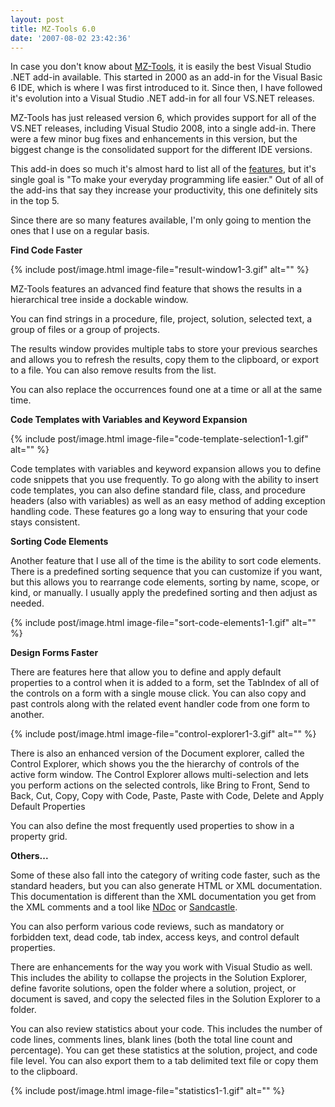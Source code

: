 ```yaml
---
layout: post
title: MZ-Tools 6.0
date: '2007-08-02 23:42:36'
---
```


In case you don't know about [MZ-Tools](http://www.mztools.com/index.aspx), it is easily the best Visual Studio .NET add-in available. This started in 2000 as an add-in for the Visual Basic 6 IDE, which is where I was first introduced to it. Since then, I have followed it's evolution into a Visual Studio .NET add-in for all four VS.NET releases.

MZ-Tools has just released version 6, which provides support for all of the VS.NET releases, including Visual Studio 2008, into a single add-in. There were a few minor bug fixes and enhancements in this version, but the biggest change is the consolidated support for the different IDE versions.

This add-in does so much it's almost hard to list all of the [features](http://www.mztools.com/v6/features.aspx), but it's single goal is "To make your everyday programming life easier." Out of all of the add-ins that say they increase your productivity, this one definitely sits in the top 5.

Since there are so many features available, I'm only going to mention the ones that I use on a regular basis.

**Find Code Faster**

{% include post/image.html image-file="result-window1-3.gif" alt="" %}

MZ-Tools features an advanced find feature that shows the results in a hierarchical tree inside a dockable window. 

You can find strings in a procedure, file, project, solution, selected text, a group of files or a group of projects. 

The results window provides multiple tabs to store your previous searches and allows you to refresh the results, copy them to the clipboard, or export to a file. You can also remove results from the list. 

You can also replace the occurrences found one at a time or all at the same time.

**Code Templates with Variables and Keyword Expansion**

{% include post/image.html image-file="code-template-selection1-1.gif" alt="" %} 

Code templates with variables and keyword expansion allows you to define code snippets that you use frequently. To go along with the ability to insert code templates, you can also define standard file, class, and procedure headers (also with variables) as well as an easy method of adding exception handling code. These features go a long way to ensuring that your code stays consistent.

**Sorting Code Elements**

Another feature that I use all of the time is the ability to sort code elements. There is a predefined sorting sequence that you can customize if you want, but this allows you to rearrange code elements, sorting by name, scope, or kind, or manually. I usually apply the predefined sorting and then adjust as needed.

{% include post/image.html image-file="sort-code-elements1-1.gif" alt="" %}  

**Design Forms Faster**

There are features here that allow you to define and apply default properties to a control when it is added to a form, set the TabIndex of all of the controls  on a form with a single mouse click. You can also copy and past controls along with the related event handler code from one form to another. 

{% include post/image.html image-file="control-explorer1-3.gif" alt="" %}

There is also an enhanced version of the Document explorer, called the Control Explorer, which shows you the the hierarchy of controls of the active form window. The Control Explorer allows multi-selection and lets you perform actions on the selected controls, like Bring to Front, Send to Back, Cut, Copy, Copy with Code, Paste, Paste with Code, Delete and Apply Default Properties

You can also define the most frequently used properties to show in a property grid.

**Others...**  

Some of these also fall into the category of writing code faster, such as the standard headers, but you can also generate HTML or XML documentation. This documentation is different than the XML documentation you get from the XML comments and a tool like [NDoc](http://ndoc.sourceforge.net/) or [Sandcastle](http://blogs.msdn.com/sandcastle/default.aspx).

You can also perform various code reviews, such as mandatory or forbidden text, dead code, tab index, access keys, and control default properties.

There are enhancements for the way you work with Visual Studio as well. This includes the ability to collapse the projects in the Solution Explorer, define favorite solutions, open the folder where a solution, project, or document is saved, and copy the selected files in the Solution Explorer to a folder.

You can also review statistics about your code. This includes the number of code lines, comments lines, blank lines (both the total line count and percentage). You can get these statistics at the solution, project, and code file level. You can also export them to a tab delimited text file or copy them to the clipboard.

{% include post/image.html image-file="statistics1-1.gif" alt="" %}

